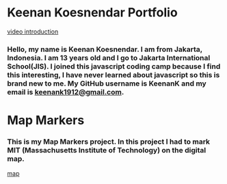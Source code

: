 # Keenan Koesnendar Portfolio
[video introduction](https://keenank.github.io/keenank_portfolio/index.html)
### Hello, my name is Keenan Koesnendar. I am from Jakarta, Indonesia. I am 13 years old and I go to Jakarta International School(JIS). I joined this javascript coding camp because I find this interesting, I have never learned about javascript so this is brand new to me. My GitHub username is KeenanK and my email is keenank1912@gmail.com.

# Map Markers
### This is my Map Markers project. In this project I had to mark MIT (Massachusetts Institute of Technology) on the digital map.
[map](file:///C:/Users/keena/Downloads/MapMarkers%20(1)/MapMarkers/index.html)
